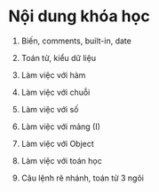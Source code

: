 # Nội dung khóa học 

1. Biến, comments, built-in, date

2. Toán tử, kiểu dữ liệu

3. Làm việc với hàm

4. Làm việc với chuỗi

5. Làm việc với số

6. Làm việc với mảng (I)

7. Làm việc với Object

8. Làm việc với toán học

9. Câu lệnh rẽ nhánh, toán tử 3 ngôi